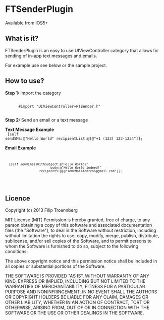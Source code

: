 FTSenderPlugin
==============
Available from iOS5+

What is it?
---------------------
FTSenderPlugin is an easy to use UIViewController category that allows for
sending of in-app text messages and emails.

For example use see below or the sample project.

How to use?
---------------------
<strong>Step 1:</strong> Import the category

<blockquotes>
  <code>
      #import "UIViewController+FTSender.h"
  </code>
</blockquotes>

<strong>Step 2:</strong> Send an email or a text message

<strong>Text Message Example</strong>
<blockquotes>
  <code>
  <br>
      [self sendSMS:@"Hello World" recipientList:@[@"+1 (123) 123-1234"]];
  </code>
</blockquotes>

<strong>Email Example</strong>
<blockquotes>
  <code>
  <br>
      
      [self sendEmailWithSubject:@"Hello World?"
                            body:@"Hello World indeed!"
                      recipients:@[@"someMailAddress@gmail.com"]];
  </code>
</blockquotes>

Licence
---------------------
Copyright (c) 2013 Filip Troennberg

MIT License (MIT)
Permission is hereby granted, free of charge, to any person obtaining a copy
of this software and associated documentation files (the "Software"), to deal
in the Software without restriction, including without limitation the rights
to use, copy, modify, merge, publish, distribute, sublicense, and/or sell
copies of the Software, and to permit persons to whom the Software is
furnished to do so, subject to the following conditions:

The above copyright notice and this permission notice shall be included in
all copies or substantial portions of the Software.

THE SOFTWARE IS PROVIDED "AS IS", WITHOUT WARRANTY OF ANY KIND, EXPRESS OR
IMPLIED, INCLUDING BUT NOT LIMITED TO THE WARRANTIES OF MERCHANTABILITY,
FITNESS FOR A PARTICULAR PURPOSE AND NONINFRINGEMENT. IN NO EVENT SHALL THE
AUTHORS OR COPYRIGHT HOLDERS BE LIABLE FOR ANY CLAIM, DAMAGES OR OTHER
LIABILITY, WHETHER IN AN ACTION OF CONTRACT, TORT OR OTHERWISE, ARISING FROM,
OUT OF OR IN CONNECTION WITH THE SOFTWARE OR THE USE OR OTHER DEALINGS IN
THE SOFTWARE.
